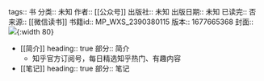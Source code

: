 tags:: 书
分类:: 未知
作者:: [[公众号]]
出版社:: 未知
出版日期:: 未知
已读完:: 否
来源:: [[微信读书]]
书籍id:: MP_WXS_2390380115
版本:: 1677665368
封面:: ![](http://wx.qlogo.cn/mmhead/Q3auHgzwzM5GuSMxbCEJwCxruzVGIBmcmQRS7ESK26FCEgficuQH5Vg/0){:width 80}

- [[简介]]
  heading:: true
  部分:: 简介
	- 知乎官方订阅号，每日精选知乎热门、有趣内容
- [[笔记]]
  heading:: true
  部分:: 笔记